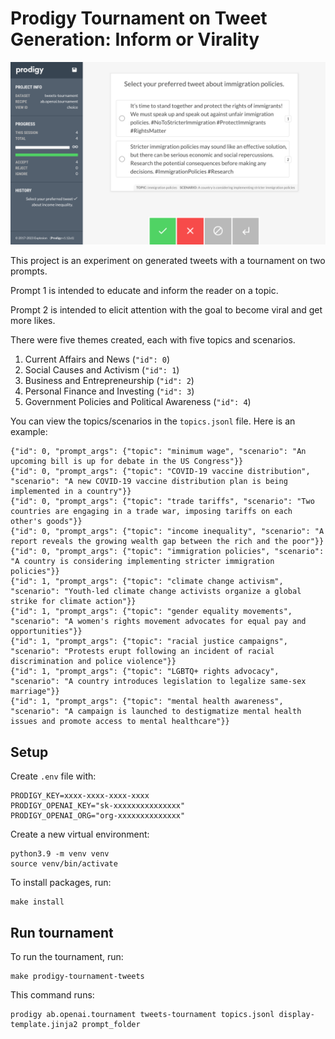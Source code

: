 # Prodigy Tournament on Tweet Generation: Inform or Virality

![](img/prodigy.png)

This project is an experiment on generated tweets with a tournament on two prompts.

Prompt 1 is intended to educate and inform the reader on a topic.

Prompt 2 is intended to elicit attention with the goal to become viral and get more likes.

There were five themes created, each with five topics and scenarios.

1. Current Affairs and News (`"id": 0`)
2. Social Causes and Activism (`"id": 1`)
3. Business and Entrepreneurship (`"id": 2`)
4. Personal Finance and Investing (`"id": 3`)
5. Government Policies and Political Awareness (`"id": 4`)

You can view the topics/scenarios in the `topics.jsonl` file. Here is an example:
```
{"id": 0, "prompt_args": {"topic": "minimum wage", "scenario": "An upcoming bill is up for debate in the US Congress"}}
{"id": 0, "prompt_args": {"topic": "COVID-19 vaccine distribution", "scenario": "A new COVID-19 vaccine distribution plan is being implemented in a country"}}
{"id": 0, "prompt_args": {"topic": "trade tariffs", "scenario": "Two countries are engaging in a trade war, imposing tariffs on each other's goods"}}
{"id": 0, "prompt_args": {"topic": "income inequality", "scenario": "A report reveals the growing wealth gap between the rich and the poor"}}
{"id": 0, "prompt_args": {"topic": "immigration policies", "scenario": "A country is considering implementing stricter immigration policies"}}
{"id": 1, "prompt_args": {"topic": "climate change activism", "scenario": "Youth-led climate change activists organize a global strike for climate action"}}
{"id": 1, "prompt_args": {"topic": "gender equality movements", "scenario": "A women's rights movement advocates for equal pay and opportunities"}}
{"id": 1, "prompt_args": {"topic": "racial justice campaigns", "scenario": "Protests erupt following an incident of racial discrimination and police violence"}}
{"id": 1, "prompt_args": {"topic": "LGBTQ+ rights advocacy", "scenario": "A country introduces legislation to legalize same-sex marriage"}}
{"id": 1, "prompt_args": {"topic": "mental health awareness", "scenario": "A campaign is launched to destigmatize mental health issues and promote access to mental healthcare"}}
```

## Setup

Create `.env` file with:

```
PRODIGY_KEY=xxxx-xxxx-xxxx-xxxx
PRODIGY_OPENAI_KEY="sk-xxxxxxxxxxxxxxx"
PRODIGY_OPENAI_ORG="org-xxxxxxxxxxxxxx"
```

Create a new virtual environment:

```
python3.9 -m venv venv
source venv/bin/activate
```

To install packages, run:

```
make install
```

## Run tournament

To run the tournament, run:

```
make prodigy-tournament-tweets
```

This command runs:

```
prodigy ab.openai.tournament tweets-tournament topics.jsonl display-template.jinja2 prompt_folder
```
